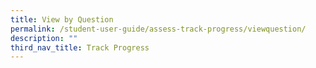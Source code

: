 ```yaml
---
title: View by Question
permalink: /student-user-guide/assess-track-progress/viewquestion/
description: ""
third_nav_title: Track Progress
---
```

